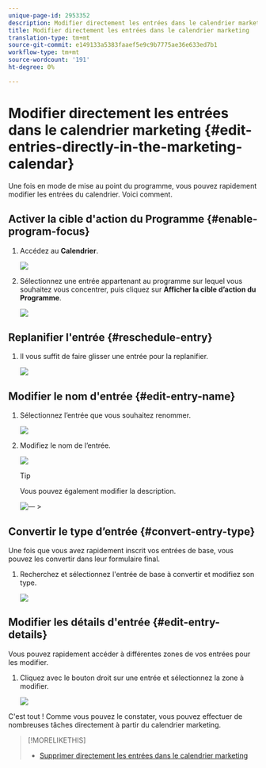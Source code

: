 ```yaml
---
unique-page-id: 2953352
description: Modifier directement les entrées dans le calendrier marketing - Documents marketing - Documentation du produit
title: Modifier directement les entrées dans le calendrier marketing
translation-type: tm+mt
source-git-commit: e149133a5383faaef5e9c9b7775ae36e633ed7b1
workflow-type: tm+mt
source-wordcount: '191'
ht-degree: 0%

---
```



# Modifier directement les entrées dans le calendrier marketing {#edit-entries-directly-in-the-marketing-calendar}

Une fois en mode de mise au point du programme, vous pouvez rapidement modifier les entrées du calendrier. Voici comment.

## Activer la cible d&#39;action du Programme {#enable-program-focus}

1. Accédez au **Calendrier**.

   ![](assets/2017-05-10-15-30-47-3.png)

1. Sélectionnez une entrée appartenant au programme sur lequel vous souhaitez vous concentrer, puis cliquez sur **Afficher la cible d’action du Programme**.

   ![](assets/image2014-10-20-13-3a16-3a7.png)

## Replanifier l&#39;entrée {#reschedule-entry}

1. Il vous suffit de faire glisser une entrée pour la replanifier.

   ![](assets/image2014-10-20-13-3a16-3a18.png)

## Modifier le nom d&#39;entrée {#edit-entry-name}

1. Sélectionnez l’entrée que vous souhaitez renommer.

   ![](assets/image2014-10-20-13-3a16-3a31.png)

1. Modifiez le nom de l’entrée.

   ![](assets/image2014-10-20-13-3a16-3a42.png)

   >[!TIP]
   >
   >Vous pouvez également modifier la description.
   >
   >
   >![—](assets/image2014-10-20-13-3a16-3a56.png)   >

## Convertir le type d’entrée {#convert-entry-type}

Une fois que vous avez rapidement inscrit vos entrées de base, vous pouvez les convertir dans leur formulaire final.

1. Recherchez et sélectionnez l&#39;entrée de base à convertir et modifiez son type.

   ![](assets/image2014-10-20-13-3a18-3a38.png)

## Modifier les détails d&#39;entrée {#edit-entry-details}

Vous pouvez rapidement accéder à différentes zones de vos entrées pour les modifier.

1. Cliquez avec le bouton droit sur une entrée et sélectionnez la zone à modifier.

   ![](assets/image2014-10-20-13-3a18-3a48.png)

C&#39;est tout ! Comme vous pouvez le constater, vous pouvez effectuer de nombreuses tâches directement à partir du calendrier marketing.

>[!MORELIKETHIS]
>
>* [Supprimer directement les entrées dans le calendrier marketing](https://community.marketo.com/MarketoArticle?id=kA050000000LPDyCAO)

>



